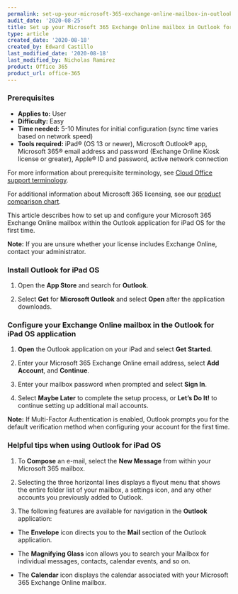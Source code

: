```yaml
---
permalink: set-up-your-microsoft-365-exchange-online-mailbox-in-outlook-for-ipad-os/
audit_date: '2020-08-25'
title: Set up your Microsoft 365 Exchange Online mailbox in Outlook for iPad OS
type: article
created_date: '2020-08-18'
created_by: Edward Castillo
last_modified_date: '2020-08-18'
last_modified_by: Nicholas Ramirez
product: Office 365
product_url: office-365
---
```


### Prerequisites 

- **Applies to:** User
- **Difficulty:** Easy
- **Time needed:** 5-10 Minutes for initial configuration (sync time varies based on network speed)
- **Tools required:** iPad&reg; (OS 13 or newer), Microsoft Outlook&reg; app, Microsoft 365&reg; email address and password (Exchange Online Kiosk license or greater), Apple&reg; ID and password, active network connection

For more information about prerequisite terminology, see [Cloud Office support terminology](/how-to/cloud-office-support-terminology).

For additional information about Microsoft 365 licensing, see our [product comparison chart](https://www.rackspace.com/sites/default/files/2020-06/Rackspace-Data-Sheet-Microsoft-365-Plans-and-Pricing-Sheet-CLO-TSK-1487.pdf).

This article describes how to set up and configure your Microsoft 365 Exchange Online mailbox within the Outlook application for iPad OS for the first time.

**Note:** If you are unsure whether your license includes Exchange Online, contact your administrator.

### Install Outlook for iPad OS

1. Open the **App Store** and search for **Outlook**.

2. Select **Get** for **Microsoft Outlook** and select **Open** after the application downloads.

### Configure your Exchange Online mailbox in the Outlook for iPad OS application

1. **Open** the Outlook application on your iPad and select **Get Started**.  

2. Enter your Microsoft 365 Exchange Online email address, select **Add Account**, and **Continue**.

3. Enter your mailbox password when prompted and select **Sign In**.

4. Select **Maybe Later** to complete the setup process, or **Let’s Do It!** to continue setting up additional mail accounts.


**Note:** If Multi-Factor Authentication is enabled, Outlook prompts you for the default verification method when
configuring your account for the first time.

### Helpful tips when using Outlook for iPad OS

1. To **Compose** an e-mail, select the **New Message** from within your Microsoft 365 mailbox.

2. Selecting the three horizontal lines displays a flyout menu that shows the entire folder list of your mailbox, a settings icon, and any other accounts you previously added to Outlook.

3. The following features are available for navigation in the **Outlook** application:

- The **Envelope** icon directs you to the **Mail** section of the Outlook application.

- The **Magnifying Glass** icon allows you to search your Mailbox for individual messages, contacts, calendar events, and so on.

- The **Calendar** icon displays the calendar associated with your Microsoft 365 Exchange Online mailbox.
